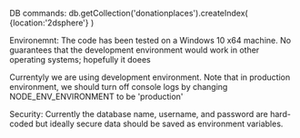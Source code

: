 
DB commands:
db.getCollection('donationplaces').createIndex( {location:'2dsphere'} )


Environemnt:
The code has been tested on a Windows 10 x64 machine. No guarantees that the development environment would work in other operating systems; hopefully it doees

Currentyly we are using development environment. Note that in production environment, we should turn off console logs by changing
NODE_ENV_ENVIRONMENT to be 'production'


Security:
Currently the database name, username, and password are hard-coded but ideally secure data should be saved as environment variables.
